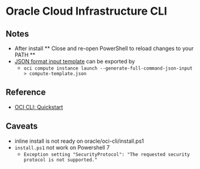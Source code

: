 # Oracle Cloud Infrastructure CLI


## Notes
- After install ** Close and re-open PowerShell to reload changes to your PATH **
- [JSON format input template](compute-template.json) can be exported by
    - `oci compute instance launch --generate-full-command-json-input > compute-template.json`
## Reference
- [OCI CLI: Quickstart](https://docs.oracle.com/en-us/iaas/Content/API/SDKDocs/cliinstall.htm)

## Caveats
- inline install is not ready on oracle/oci-cli/install.ps1 
- `install.ps1` not work on Powershell 7
    -  `Exception setting "SecurityProtocol": "The requested security protocol is not supported."`